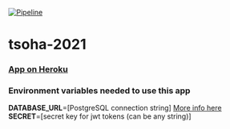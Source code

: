 [![Pipeline](https://github.com/lapptomi/tsoha-2021/actions/workflows/pipeline.yml/badge.svg)](https://github.com/lapptomi/tsoha-2021/actions/workflows/pipeline.yml)

# tsoha-2021

### [App on Heroku](https://tsoha-2021-tl.herokuapp.com/)

### Environment variables needed to use this app
<b>DATABASE_URL</b>=[PostgreSQL connection string] [More info here](https://node-postgres.com/features/connecting)  
<b>SECRET</b>=[secret key for jwt tokens (can be any string)]